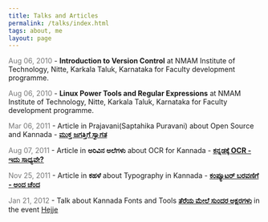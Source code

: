 ```yaml
---
title: Talks and Articles
permalink: /talks/index.html
tags: about, me
layout: page
---
```

<style>.dull{color:#777;}</style>

<div class="clear sep"></div>

<span class="dull">Aug 06, 2010</span> - **Introduction to Version Control** at NMAM Institute of Technology, Nitte, Karkala Taluk, Karnataka for Faculty development programme.

<span class="dull">Aug 06, 2010</span> - **Linux Power Tools and Regular Expressions** at NMAM Institute of Technology, Nitte, Karkala Taluk, Karnataka for Faculty development programme.

<span class="dull">Mar 06, 2011</span> - Article in Prajavani(Saptahika Puravani) about Open Source and Kannada - [**ಮುಕ್ತ ಜಗತ್ತಿಗೆ ಸ್ವಾಗತ**](/files/mukta_jagattige_swagata.pdf)

<span class="dull">Aug 07, 2011</span> - Article in **ಅರಿವಿನ ಅಲೆಗಳು** about OCR for Kannada - [**ಕನ್ನಡಕ್ಕೆ OCR - ಇದು ಸಾಧ್ಯವೇ?**](http://arivu.sanchaya.net/ale/7)

<span class="dull">Nov 25, 2011</span> - Article in **ಕಹಳೆ** about Typography in Kannada - [**ಕಂಪ್ಯೂಟರ್ ಬರವಣಿಗೆ - ಅಂದ ಚೆಂದ**](http://www.kahale.gen.in/2011/11/blog-post_25.html) 

<span class="dull">Jan 21, 2012</span> - Talk about Kannada Fonts and Tools [**ತೆರೆಯ ಮೇಲೆ ಸುಂದರ ಅಕ್ಷರಗಳು**](https://github.com/aravindavk/talks/tree/master/hejje) in the event [Hejje](http://hejje.sanchaya.net) 
